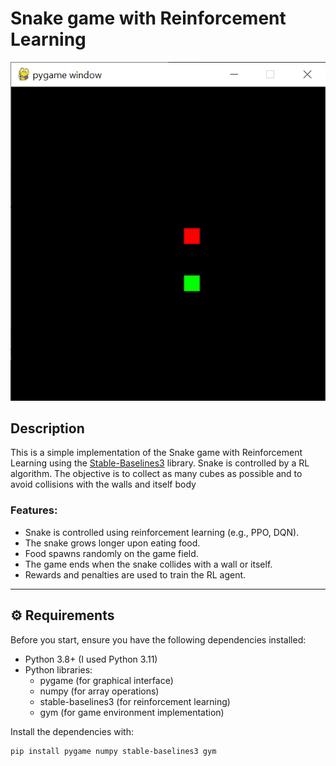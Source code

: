 # Snake game with Reinforcement Learning

![Game interface](https://github.com/alexmtb/rl_snake/blob/6ebdb32e97d6d05ed37bccaf51e38853ff8ee5ee/screen.png)

## Description

This is a simple implementation of the Snake game with Reinforcement Learning using the [Stable-Baselines3](https://github.com/DLR-RM/stable-baselines3) library.
Snake is controlled by a RL algorithm. The objective is to collect as many cubes as possible and to avoid collisions with the walls and itself body

### Features:
- Snake is controlled using reinforcement learning (e.g., PPO, DQN).
- The snake grows longer upon eating food.
- Food spawns randomly on the game field.
- The game ends when the snake collides with a wall or itself.
- Rewards and penalties are used to train the RL agent.

---

## ⚙️ Requirements
Before you start, ensure you have the following dependencies installed:

- Python 3.8+ (I used Python 3.11)
- Python libraries:
  - pygame (for graphical interface)
  - numpy (for array operations)
  - stable-baselines3 (for reinforcement learning)
  - gym (for game environment implementation)

Install the dependencies with:

```bash | PowerShell
pip install pygame numpy stable-baselines3 gym

